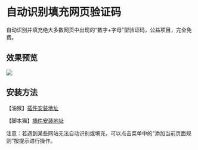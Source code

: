 # 自动识别填充网页验证码

自动识别并填充绝大多数网页中出现的“数字+字母”型验证码，公益项目，完全免费。

## 效果预览

![](https://zwhy-1310134253.cos.ap-beijing.myqcloud.com/captcha.gif)

## 安装方法

【油猴】[插件安装地址](https://greasyfork.org/zh-CN/scripts/459260)

【脚本猫】[插件安装地址](https://scriptcat.org/script-show-page/829)

注意：若遇到某些网站无法自动识别或填充，可以点击菜单中的“添加当前页面规则”按提示进行操作。
